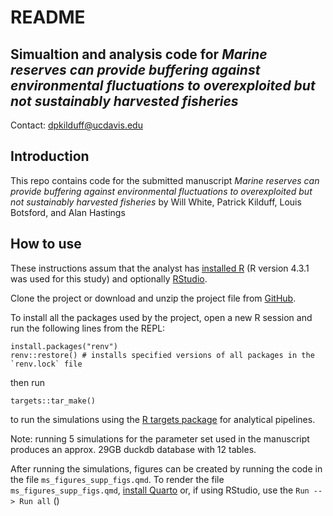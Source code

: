 # README

## Simualtion and analysis code for *Marine reserves can provide buffering against environmental fluctuations to overexploited but not sustainably harvested fisheries*

Contact: [dpkilduff@ucdavis.edu](dpkilduff@ucdavis.edu)


## Introduction 

This repo contains code for the submitted manuscript *Marine reserves can provide buffering against environmental fluctuations to overexploited but not sustainably harvested fisheries* by Will White, Patrick Kilduff, Louis Botsford, and Alan Hastings

## How to use

These instructions assum that the analyst has [installed R](https://cloud.r-project.org/) (R version 4.3.1 was used for this study) and optionally [RStudio](https://posit.co/download/rstudio-desktop/). 

Clone the project or download and unzip the project file from [GitHub](https://github.com/dpkode/mpa-resilience.git). 

To install all the packages used by the project, open a new R session and run the following lines from the REPL:

```
install.packages("renv")
renv::restore() # installs specified versions of all packages in the `renv.lock` file
```

then run

```
targets::tar_make() 
```

to run the simulations using the [R targets package](https://books.ropensci.org/targets/) for analytical pipelines.

Note: running 5 simulations for the parameter set used in the manuscript produces an approx. 29GB duckdb database with 12 tables.

After running the simulations, figures can be created by running the code in the file `ms_figures_supp_figs.qmd`. To render the file `ms_figures_supp_figs.qmd`, [install Quarto](https://quarto.org/docs/get-started/) or, if using RStudio, use the `Run --> Run all` () 

